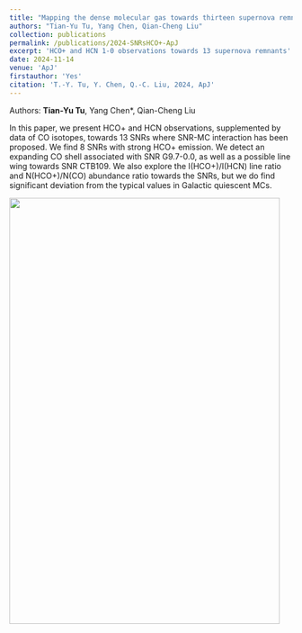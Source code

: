```yaml
---
title: "Mapping the dense molecular gas towards thirteen supernova remnants"
authors: "Tian-Yu Tu, Yang Chen, Qian-Cheng Liu"
collection: publications
permalink: /publications/2024-SNRsHCO+-ApJ
excerpt: 'HCO+ and HCN 1-0 observations towards 13 supernova remnants'
date: 2024-11-14
venue: 'ApJ'
firstauthor: 'Yes'
citation: 'T.-Y. Tu, Y. Chen, Q.-C. Liu, 2024, ApJ'
---
```

Authors: **Tian-Yu Tu**, Yang Chen*, Qian-Cheng Liu

In this paper, we present HCO+ and HCN observations, supplemented by data of CO isotopes, towards 13 SNRs where SNR-MC interaction has been proposed. We find 8 SNRs with strong HCO+ emission. We detect an expanding CO shell associated with SNR G9.7-0.0, as well as a possible line wing towards SNR CTB109. We also explore the I(HCO+)/I(HCN) line ratio and N(HCO+)/N(CO) abundance ratio towards the SNRs, but we do find significant deviation from the typical values in Galactic quiescent MCs. 

<img src="https://tty1105.github.io/files/publications/2024_SNRsHCO+_ApJ.png" width="481" height="757" align="middle" /> <br>
